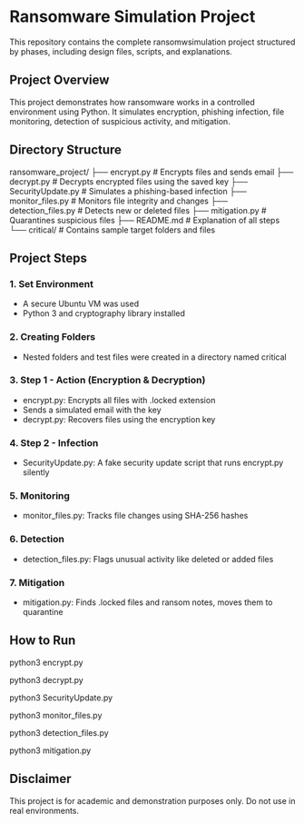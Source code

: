 # Ransomware Simulation Project

This repository contains the complete ransomwsimulation project structured by phases, including design files, scripts, and explanations.

## Project Overview
This project demonstrates how ransomware works in a controlled environment using Python. It simulates encryption, phishing infection, file monitoring, detection of suspicious activity, and mitigation.

## Directory Structure

ransomware_project/
├── encrypt.py             # Encrypts files and sends email
├── decrypt.py             # Decrypts encrypted files using the saved key
├── SecurityUpdate.py      # Simulates a phishing-based infection
├── monitor_files.py       # Monitors file integrity and changes
├── detection_files.py     # Detects new or deleted files
├── mitigation.py          # Quarantines suspicious files
├── README.md              # Explanation of all steps
└── critical/              # Contains sample target folders and files


## Project Steps

### 1. Set Environment
- A secure Ubuntu VM was used
- Python 3 and cryptography library installed

### 2. Creating Folders
- Nested folders and test files were created in a directory named critical

### 3. Step 1 - Action (Encryption & Decryption)
- encrypt.py: Encrypts all files with .locked extension
- Sends a simulated email with the key
- decrypt.py: Recovers files using the encryption key
  

### 4. Step 2 - Infection
- SecurityUpdate.py: A fake security update script that runs encrypt.py silently

### 5. Monitoring
- monitor_files.py: Tracks file changes using SHA-256 hashes

### 6. Detection
- detection_files.py: Flags unusual activity like deleted or added files

### 7. Mitigation
- mitigation.py: Finds .locked files and ransom notes, moves them to quarantine
  

## How to Run
python3 encrypt.py

python3 decrypt.py

python3 SecurityUpdate.py

python3 monitor_files.py

python3 detection_files.py

python3 mitigation.py


## Disclaimer
This project is for academic and demonstration purposes only. Do not use in real environments.
